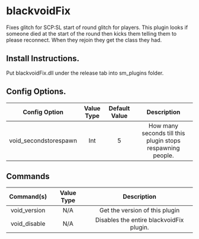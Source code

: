# blackvoidFix
Fixes glitch for SCP:SL start of round glitch for players.
This plugin looks if someone died at the start of the round then kicks them telling them to please reconnect.
When they rejoin they get the class they had.

## Install Instructions.
Put blackvoidFix.dll under the release tab into sm_plugins folder.


## Config Options.
| Config Option              | Value Type      | Default Value | Description |
|   :---:                    |     :---:       |    :---:      |    :---:    |
| void_secondstorespawn      | Int             | 5             | How many seconds till this plugin stops respawning people. |


## Commands

| Command(s)                 | Value Type      | Description                              |
|   :---:                    |     :---:       |    :---:                                 |
| void_version               | N/A             | Get the version of this plugin           |
| void_disable               | N/A             | Disables the entire blackvoidFix plugin.    |